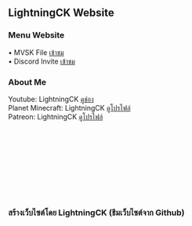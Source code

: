 ## LightningCK Website
### Menu Website
• MVSK File [เข้าชม](https://lightningck.github.io/mvsk) <br/>
• Discord Invite [เข้าชม](https://lightningck.github.io/discord) <br/>

### About Me
Youtube: LightningCK [ดูช่อง](https://www.youtube.com/channel/UCvm-Da5-7E9tiudZFE2SKEw) <br/>
Planet Minecraft: LightningCK [ดูโปรไฟล์](https://www.planetminecraft.com/member/lightningck/) <br/>
Patreon: LightningCK [ดูโปรไฟล์](https://www.patreon.com/lightningck) <br/>
<br/>
<br/>
<br/>
<br/>
<br/>
<br/>
<br/>
<br/>
<br/>
### สร้างเว็บไซต์โดย LightningCK (ธีมเว็บไซต์จาก Github)
